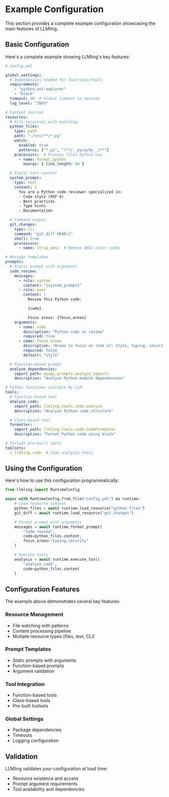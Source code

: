 
# Example Configuration

This section provides a complete example configuration showcasing the main features of LLMling.

## Basic Configuration

Here's a complete example showing LLMling's key features:

```yaml
# config.yml

global_settings:
  # Dependencies needed for functions/tools
  requirements:
    - "python-ast-explorer"
    - "black"
  timeout: 30  # Global timeout in seconds
  log_level: "INFO"

# Content sources
resources:
  # File resources with watching
  python_files:
    type: path
    path: "./src/**/*.py"
    watch:
      enabled: true
      patterns: ["*.py", "!**/__pycache__/**"]
    processors:  # Process files before use
      - name: format_python
        kwargs: { line_length: 88 }

  # Static text content
  system_prompt:
    type: text
    content: |
      You are a Python code reviewer specialized in:
      - Code style (PEP 8)
      - Best practices
      - Type hints
      - Documentation

  # Command output
  git_changes:
    type: cli
    command: "git diff HEAD~1"
    shell: true
    processors:
      - name: strip_ansi  # Remove ANSI color codes

# Message templates
prompts:
  # Static prompt with arguments
  code_review:
    messages:
      - role: system
        content: "{system_prompt}"
      - role: user
        content: |
          Review this Python code:

          {code}

          Focus areas: {focus_areas}
    arguments:
      - name: code
        description: "Python code to review"
        required: true
      - name: focus_areas
        description: "Areas to focus on (one of: style, typing, security)"
        required: false
        default: "style"

  # Function-based prompt
  analyze_dependencies:
    import_path: myapp.prompts.analyze_imports
    description: "Analyze Python module dependencies"

# Python functions callable by LLM
tools:
  # Function-based tool
  analyze_code:
    import_path: llmling.tools.code.analyze
    description: "Analyze Python code structure"

  # Class-based tool
  formatter:
    import_path: llmling.tools.code.CodeFormatter
    description: "Format Python code using black"

# Include pre-built tools
toolsets:
  - llmling.code  # Code analysis tools
```

## Using the Configuration

Here's how to use this configuration programmatically:

```python
from llmling import RuntimeConfig

async with RuntimeConfig.from_file("config.yml") as runtime:
    # Load resource content
    python_files = await runtime.load_resource("python_files")
    git_diff = await runtime.load_resource("git_changes")

    # Format prompt with arguments
    messages = await runtime.format_prompt(
        "code_review",
        code=python_files.content,
        focus_areas="typing,security"
    )

    # Execute tools
    analysis = await runtime.execute_tool(
        "analyze_code",
        code=python_files.content
    )
```

## Configuration Features

The example above demonstrates several key features:

### Resource Management
- File watching with patterns
- Content processing pipeline
- Multiple resource types (files, text, CLI)

### Prompt Templates
- Static prompts with arguments
- Function-based prompts
- Argument validation

### Tool Integration
- Function-based tools
- Class-based tools
- Pre-built toolsets

### Global Settings
- Package dependencies
- Timeouts
- Logging configuration

## Validation

LLMling validates your configuration at load time:
- Resource existence and access
- Prompt argument requirements
- Tool availability and dependencies
